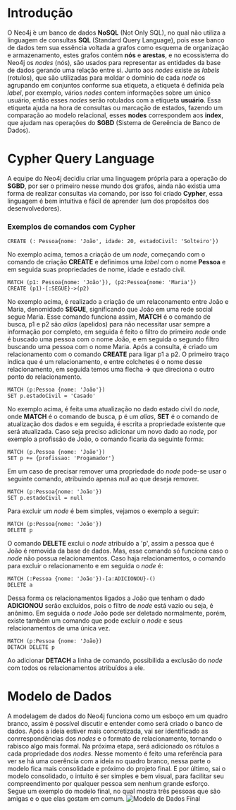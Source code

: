 # Introdução
O Neo4j ́e um banco de dados **NoSQL** (Not Only SQL), no qual não utiliza a linguagem de consultas **SQL** (Standard Query Language), pois esse banco de dados tem sua
essência voltada a grafos como esquema de organização e armazenamento, estes grafos contém **nós** e **arestas**, e no ecossistema do Neo4j os *nodes* (nós), são usados
para representar as entidades da base de dados gerando uma relação entre si. Junto aos *nodes* existe as *labels* (rotulos), que são utilizadas para moldar o domínio de
cada *node* os agrupando em conjuntos conforme sua etiqueta, a etiqueta é definida pela *label*, por exemplo, vários *nodes* contem informações sobre um único usuário,
então esses *nodes* serão rotulados com a etiqueta **usuário**. Essa etiqueta ajuda na hora de consultas ou marcação de estados, fazendo um comparação ao modelo relacional,
esses **nodes** correspondem aos **index**, que ajudam nas operações do **SGBD** (Sistema de Gereência de Banco de Dados).

# Cypher Query Language
 A equipe do Neo4j decidiu criar uma linguagem própria para a operação do **SGBD**, por ser o primeiro nesse
 mundo dos grafos, ainda não existia uma forma de realizar consultas via comando, por isso foi criado **Cypher**,
 essa linguagem é bem intuitiva e fácil de aprender (um dos propósitos dos desenvolvedores).
 ### Exemplos de comandos com Cypher
 ```
 CREATE (: Pessoa{nome: 'João', idade: 20, estadoCivil: 'Solteiro'})
 ```
 No exemplo acima, temos a criação de um *node*, começando com o comando de criação **CREATE** e definimos uma
 *label* com o nome **Pessoa** e em seguida suas propriedades de nome, idade e estado civil.
 ```
 MATCH (p1: Pessoa{nome: 'João'}), (p2:Pessoa{nome: 'Maria'})
 CREATE (p1)-[:SEGUE}->(p2)
```
No exemplo acima, é realizado a criação de um relaconamento entre João e Maria, denomidado **SEGUE**, significando
que João em uma rede social segue Maria. Esse comando funciona assim, **MATCH** é o comando de busca, p1 e p2 são
*alias* (apelidos) para não necessitar usar sempre a informação por completo, em seguida é feito o filtro do
primeiro *node* onde é buscado uma pessoa com o nome João, e em seguida o segundo filtro buscando uma pessoa com
o nome Maria. Após a consulta, é criado um relacionamento com o comando **CREATE** para ligar p1 a p2. O primeiro
traço indica que é um relacionamento, e entre colchetes é o nome desse relacionamento, em seguida temos uma flecha **->** que direciona o outro ponto do relacionamento.
```
MATCH (p:Pessoa {nome: 'João'})
SET p.estadoCivil = 'Casado'
```
No exemplo acima, é feita uma atualização no dado estado civil do *node*, onde **MATCH** é o comando de busca, p
é um *alias*, **SET** é o comando de atualização dos dados e em seguida, é escrita a propriedade existente que
será atualizada. Caso seja preciso adicionar um novo dado ao *node*, por exemplo a profissão de João, o comando
ficaria da seguinte forma:
```
MATCH (p.Pessoa {nome: 'João'})
SET p += {profissao: 'Progamador'}
```
Em um caso de precisar remover uma propriedade do *node* pode-se usar o seguinte comando, atribuindo apenas *null*
ao que deseja remover.
```
MATCH (p:Pessoa{nome: 'João'})
SET p.estadoCivil = null
```
Para excluir um *node* é bem simples, vejamos o exemplo a seguir:
```
MATCH (p:Pessoa{nome: 'João'})
DELETE p
```
O comando **DELETE** exclui o *node* atribuído a 'p', assim a pessoa que é João é removida da base de dados. Mas,
esse comando só funciona caso o *node* não possua relacionamentos. Caso haja relacionamentos, o comando para
excluir o relacionamento e em seguida o *node* é:
```
MATCH (:Pessoa {nome: 'João'})-[a:ADICIONOU}-()
DELETE a
```
Dessa forma os relacionamentos ligados a João que tenham o dado **ADICIONOU** serão excluídos, pois o filtro de *node* está vazio ou seja, é anônimo. Em seguida o *node* João pode ser deletado normalmente, porém, existe também um comando que pode excluir o *node* e seus relacionamentos de uma única vez.
```
MATCH (p:Pessoa {nome: 'João})
DETACH DELETE p
```
Ao adicionar **DETACH** a linha de comando, possibilida a exclusão do *node* com todos os relacionamentos atribuídos a ele.

# Modelo de Dados
A modelagem de dados do Neo4j funciona como um esboço em um quadro branco, assim é possível discutir e entender
como será criado o banco de dados. Após a ideia estiver mais concretizada, vai ser identificado as conrrespondências dos *nodes* e o formato de relacionamento, tornando o rabisco algo mais formal. Na próxima
etapa, será adicionado os rótulos a cada propriedade dos *nodes*. Nesse momento é feito uma referência para ver
se há uma coerência com a ideia no quadro branco, nessa parte o modelo fica mais consolidade e próximo do projeto final.
E por último, sai o modelo consolidado, o intuito é ser simples e bem visual, para facilitar seu compreendimento
por qualquer pessoa sem nenhum grande esforço. Segue um exemplo do modelo final, no qual mostra três pessoas que
são amigas e o que elas gostam em comum.
![Modelo de Dados Final](https://miro.medium.com/max/875/1*SiIW_VnSNDiawRvuGM3aGA.png)
